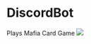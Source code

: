 # DiscordBot
Plays Mafia Card Game
[<img src="https://www.google.com/url?sa=i&url=https%3A%2F%2Fwww.istockphoto.com%2Fphotos%2Fmafia-icon&psig=AOvVaw0ginA9CRKHvW4h0PHewEWL&ust=1639708531140000&source=images&cd=vfe&ved=0CAsQjRxqFwoTCLjFrLak5_QCFQAAAAAdAAAAABAJ">](http://google.com.au/)
